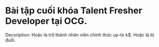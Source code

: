 # Bài tập cuối khóa Talent Fresher Developer tại OCG.

Decsription: Hoặc là trở thành nhân viên chính thức up-to k$.
             Hoặc là bị đuổi.
